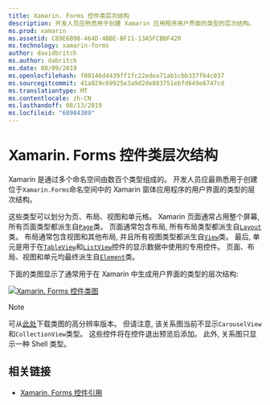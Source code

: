 ```yaml
---
title: Xamarin. Forms 控件类层次结构
description: 开发人员应熟悉用于创建 Xamarin 应用程序用户界面的类型的层次结构。
ms.prod: xamarin
ms.assetid: C89E6B98-464D-4BBE-BF11-13A5FCBBF420
ms.technology: xamarin-forms
author: davidbritch
ms.author: dabritch
ms.date: 08/09/2019
ms.openlocfilehash: f08146d4439ff1fc22edea71ab1cbb337f64c037
ms.sourcegitcommit: 41a029c69925e3a9d2de883751ebfd649e8747cd
ms.translationtype: MT
ms.contentlocale: zh-CN
ms.lasthandoff: 08/13/2019
ms.locfileid: "68984389"
---
```

# <a name="xamarinforms-controls-class-hierarchy"></a>Xamarin. Forms 控件类层次结构

Xamarin 是通过多个命名空间由数百个类型组成的。 开发人员应最熟悉用于创建位于`Xamarin.Forms`命名空间中的 Xamarin 窗体应用程序的用户界面的类型的层次结构。

这些类型可以划分为页、布局、视图和单元格。 Xamarin 页面通常占用整个屏幕, 所有页面类型都派生自[`Page`](xref:Xamarin.Forms.Page)类。 页面通常包含布局, 所有布局类型都派生自[`Layout`](xref:Xamarin.Forms.Layout)类。 布局通常包含视图和其他布局, 并且所有视图类型都派生自[`View`](xref:Xamarin.Forms.View)类。 最后, 单元是用于在[`TableView`](xref:Xamarin.Forms.TableView)和[`ListView`](xref:Xamarin.Forms.ListView)控件的显示数据中使用的专用控件。 页面、布局、视图和单元均最终派生自[`Element`](xref:Xamarin.Forms.Element)类。

下面的类图显示了通常用于在 Xamarin 中生成用户界面的类型的层次结构:

[ ![Xamarin. Forms 控件类图](class-hierarchy-images/class-diagram.png "Xamarin。窗体控件类图")](class-hierarchy-images/class-diagram-large.png#lightbox "Xamarin. 窗体控件类图")

> [!NOTE]
> 可从[此处](class-hierarchy-images/class-diagram-high-resolution.png)下载类图的高分辨率版本。 但请注意, 该关系图当前不显示`CarouselView`和`CollectionView`类型。 这些控件将在控件退出预览后添加。 此外, 关系图只显示一种 Shell 类型。

## <a name="related-links"></a>相关链接

- [Xamarin. Forms 控件引用](~/xamarin-forms/user-interface/controls/index.md)
